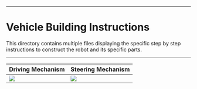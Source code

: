 
***

Vehicle Building Instructions
====

This directory contains multiple files displaying the specific step by step instructions to construct the robot and its specific parts.

***

| Driving Mechanism                   | Steering Mechanism              |
| ----------------------------------- | ------------------------------- |
|[![](https://github.com/user-attachments/assets/897f204c-63e8-4a98-b780-65a0706e31ae)](https://github.com/AbeBuck/BSU-Spartan-Team_FE-2024/blob/main/Vehicle%20Building%20Instructions/Driving%20Mechanism%20Building%20Instructions.pdf)|[![](https://github.com/user-attachments/assets/23bfa546-f6b0-4503-9830-d1ab1caa492e)](https://github.com/AbeBuck/BSU-Spartan-Team_FE-2024/blob/main/Vehicle%20Building%20Instructions/Steering%20Mechanism%20Building%20Instructions.pdf)|

